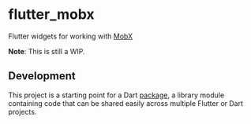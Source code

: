 # flutter_mobx

Flutter widgets for working with [MobX](https://pub.dartlang.org/packages/mobx)

**Note**: This is still a WIP.


## Development

This project is a starting point for a Dart
[package](https://flutter.io/developing-packages/),
a library module containing code that can be shared easily across
multiple Flutter or Dart projects.
